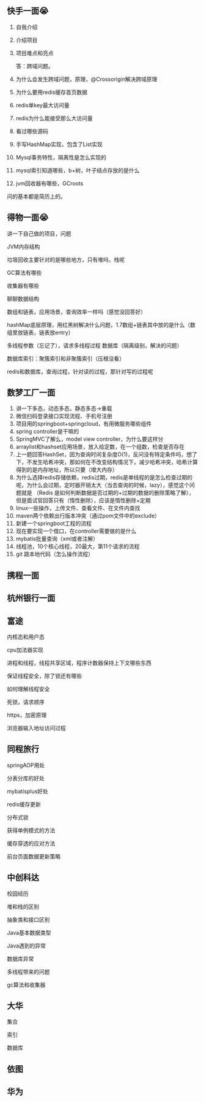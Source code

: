 ## 快手一面😭

1. 自我介绍

2. 介绍项目

3. 项目难点和亮点

   答：跨域问题。

4. 为什么会发生跨域问题，原理，@Crossorigin解决跨域原理

5. 为什么要用redis缓存首页数据

6. redis单key最大访问量

7. redis为什么能接受那么大访问量

8. 看过哪些源码

9. 手写HashMap实现，包含了List实现

10. Mysql事务特性，隔离性是怎么实现的

11. mysql索引知道哪些，b+树，叶子结点存放的是什么

12. jvm回收器有哪些，GCroots

问的基本都是简历上的。



## 得物一面😭

讲一下自己做的项目，问题

JVM内存结构

垃圾回收主要针对的是哪些地方，只有堆吗，栈呢

GC算法有哪些

收集器有哪些

聊聊数据结构

数组和链表，应用场景，查询效率一样吗（感觉没回答好）

hashMap底层原理，用红黑树解决什么问题，1.7数组+链表其中放的是什么（数组里放链表，链表放entry）

多线程参数（忘记了），请求多线程过程
数据库（隔离级别，解决的问题）

数据库索引：聚簇索引和非聚簇索引（压根没看）

redis和数据库，查询过程，针对读的过程，那针对写的过程呢

## 数梦工厂一面

1. 讲一下多态，动态多态，静态多态->重载
2. 微信扫码登录接口实现流程、手机号注册
3. 项目用的springboot+springcloud，有用微服务哪些组件
4. spring controller是干嘛的
5. SpringMVC了解么，model view controller，为什么要这样分
6. arraylist和hashset应用场景，放入给定数，在一个组数，检查是否存在
7. 上一题回答HashSet，因为查询时间复杂度O(1)，反问没有特定条件吗，想了下，不发生哈希冲突，那如何在不改变结构情况下，减少哈希冲突，哈希计算得到的是内存地址，所以只要（增大内存）
8. 为什么选择redis存储依赖，redis过期，redis是单线程的是怎么检查过期的呢，为什么会过期，定时器开销太大（当去查询的时候，lazy），感觉这个问题就是 （Redis 是如何判断数据是否过期的+过期的数据的删除策略了解），但是面试官回答只有（惰性删除），应该是惰性删除+定期
9. linux一些操作，上传文件、查看文件、在文件内查找
10. maven两个依赖出行版本冲突（通过pom文件中的exclude）
11. 新建一个springboot工程的流程
12. 现在要实现一个借口，在controller需要做的是什么
13. mybatis批量查询（xml或者注解）
14. 线程池，10个核心线程，20最大，第11个请求的流程
15. git 跳本地代码（怎么操作流程）

## 携程一面

## 杭州银行一面

## 富途

内核态和用户态

cpu加法器实现

进程和线程，线程共享区域，程序计数器保持上下文哪些东西

保证线程安全，除了锁还有哪些

如何理解线程安全

死锁，请求顺序

https，加密原理

浏览器输入地址访问过程

## 同程旅行

springAOP用处

分表分库的好处

mybatisplus好处

redis缓存更新

分布式锁

获得单例模式的方法

缓存穿透的应对方法

前台页面数据更新策略

## 中创科达

校园经历

堆和栈的区别

抽象类和接口区别

Java基本数据类型

Java遇到的异常

数据库异常

多线程带来的问题

gc算法和收集器

## 大华

集合

索引

数据库

## 依图

## 华为